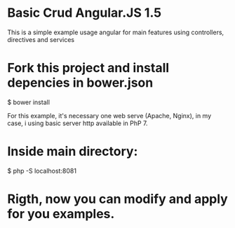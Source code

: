 # Basic Crud Angular.JS 1.5
This is a simple example usage angular for main features using controllers, directives and services

# Fork this project and install depencies in bower.json
$ bower install

For this example, it's necessary one web serve (Apache, Nginx), in my case, i using basic server http available in PhP 7.
# Inside main directory:
$ php -S localhost:8081

# Rigth, now you can modify and apply for you examples.
